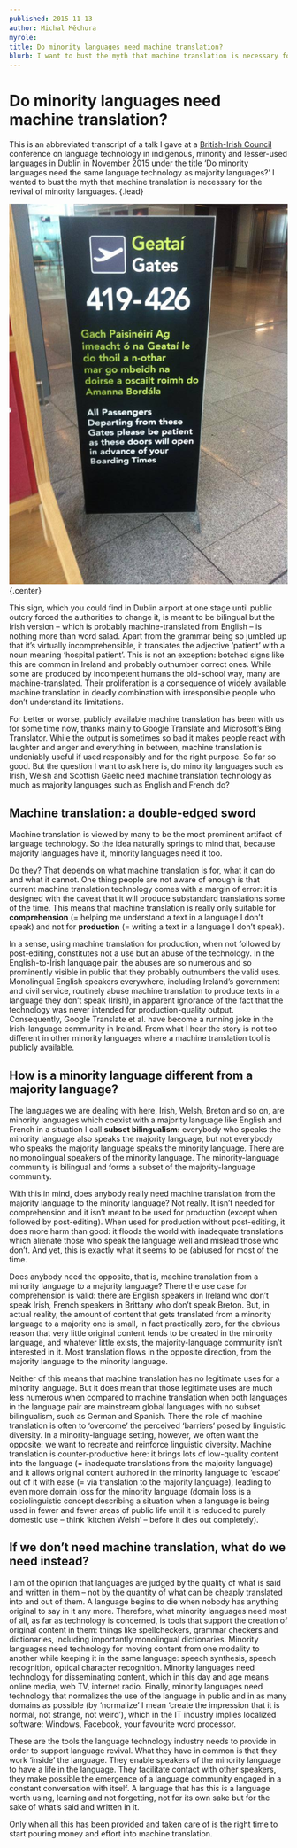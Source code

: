 ```yaml
---
published: 2015-11-13
author: Michal Měchura
myrole:
title: Do minority languages need machine translation?
blurb: I want to bust the myth that machine translation is necessary for the revival of minority languages.
---
```


# Do minority languages need machine translation?

This is an abbreviated transcript of a talk I gave at a [British-Irish Council](http://www.britishirishcouncil.org/) conference on language technology in indigenous, minority and lesser-used languages in Dublin in November 2015 under the title ‘Do minority languages need the same language technology as majority languages?’ I wanted to bust the myth that machine translation is necessary for the revival of minority languages. {.lead}

![A sign in Dublin Airport](be-patient.jpg) {.center}

This sign, which you could find in Dublin airport at one stage until public outcry forced the authorities to change it, is meant to be bilingual but the Irish version – which is probably machine-translated from English – is nothing more than word salad. Apart from the grammar being so jumbled up that it’s virtually incomprehensible, it translates the adjective ‘patient’ with a noun meaning ‘hospital patient’. This is not an exception: botched signs like this are common in Ireland and probably outnumber correct ones. While some are produced by incompetent humans the old-school way, many are machine-translated. Their proliferation is a consequence of widely available machine translation in deadly combination with irresponsible people who don’t understand its limitations.

For better or worse, publicly available machine translation has been with us for some time now, thanks mainly to Google Translate and Microsoft’s Bing Translator. While the output is sometimes so bad it makes people react with laughter and anger and everything in between, machine translation is undeniably useful if used responsibly and for the right purpose. So far so good. But the question I want to ask here is, do minority languages such as Irish, Welsh and Scottish Gaelic need machine translation technology as much as majority languages such as English and French do?

## Machine translation: a double-edged sword

Machine translation is viewed by many to be the most prominent artifact of language technology. So the idea naturally springs to mind that, because majority languages have it, minority languages need it too.

Do they? That depends on what machine translation is for, what it can do and what it cannot. One thing people are not aware of enough is that current machine translation technology comes with a margin of error: it is designed with the caveat that it will produce substandard translations some of the time. This means that machine translation is really only suitable for **comprehension** (= helping me understand a text in a language I don’t speak) and not for **production** (= writing a text in a language I don’t speak).

In a sense, using machine translation for production, when not followed by post-editing, constitutes not a use but an abuse of the technology. In the English-to-Irish language pair, the abuses are so numerous and so prominently visible in public that they probably outnumbers the valid uses. Monolingual English speakers everywhere, including Ireland’s government and civil service, routinely abuse machine translation to produce texts in a language they don’t speak (Irish), in apparent ignorance of the fact that the technology was never intended for production-quality output. Consequently, Google Translate et al. have become a running joke in the Irish-language community in Ireland. From what I hear the story is not too different in other minority languages where a machine translation tool is publicly available.

## How is a minority language different from a majority language?

The languages we are dealing with here, Irish, Welsh, Breton and so on, are minority languages which coexist with a majority language like English and French in a situation I call **subset bilingualism:** everybody who speaks the minority language also speaks the majority language, but not everybody who speaks the majority language speaks the minority language. There are no monolingual speakers of the minority language. The minority-language community is bilingual and forms a subset of the majority-language community.

With this in mind, does anybody really need machine translation from the majority language to the minority language? Not really. It isn’t needed for comprehension and it isn’t meant to be used for production (except when followed by post-editing). When used for production without post-editing, it does more harm than good: it floods the world with inadequate translations which alienate those who speak the language well and mislead those who don’t. And yet, this is exactly what it seems to be (ab)used for most of the time.

Does anybody need the opposite, that is, machine translation from a minority language to a majority language? There the use case for comprehension is valid: there are English speakers in Ireland who don’t speak Irish, French speakers in Brittany who don’t speak Breton. But, in actual reality, the amount of content that gets translated from a minority language to a majority one is small, in fact practically zero, for the obvious reason that very little original content tends to be created in the minority language, and whatever little exists, the majority-language community isn’t interested in it. Most translation flows in the opposite direction, from the majority language to the minority language.

Neither of this means that machine translation has no legitimate uses for a minority language. But it does mean that those legitimate uses are much less numerous when compared to machine translation when both languages in the language pair are mainstream global languages with no subset bilingualism, such as German and Spanish. There the role of machine translation is often to ‘overcome’ the perceived ‘barriers’ posed by linguistic diversity. In a minority-language setting, however, we often want the opposite: we want to recreate and reinforce linguistic diversity. Machine translation is counter-productive here: it brings lots of low-quality content into the language (= inadequate translations from the majority language) and it allows original content authored in the minority language to ‘escape’ out of it with ease (= via translation to the majority language), leading to even more domain loss for the minority language (domain loss is a sociolinguistic concept describing a situation when a language is being used in fewer and fewer areas of public life until it is reduced to purely domestic use – think ‘kitchen Welsh’ – before it dies out completely).

## If we don’t need machine translation, what do we need instead?

I am of the opinion that languages are judged by the quality of what is said and written in them – not by the quantity of what can be cheaply translated into and out of them. A language begins to die when nobody has anything original to say in it any more. Therefore, what minority languages need most of all, as far as technology is concerned, is tools that support the creation of original content in them: things like spellcheckers, grammar checkers and dictionaries, including importantly monolingual dictionaries. Minority languages need technology for moving content from one modality to another while keeping it in the same language: speech synthesis, speech recognition, optical character recognition. Minority languages need technology for disseminating content, which in this day and age means online media, web TV, internet radio. Finally, minority languages need technology that normalizes the use of the language in public and in as many domains as possible (by ‘normalize’ I mean ‘create the impression that it is normal, not strange, not weird’), which in the IT industry implies localized software: Windows, Facebook, your favourite word processor.

These are the tools the language technology industry needs to provide in order to support language revival. What they have in common is that they work ‘inside’ the language. They enable speakers of the minority language to have a life in the language. They facilitate contact with other speakers, they make possible the emergence of a language community engaged in a constant conversation with itself. A language that has this is a language worth using, learning and not forgetting, not for its own sake but for the sake of what’s said and written in it.

Only when all this has been provided and taken care of is the right time to start pouring money and effort into machine translation.

